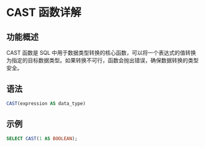 # CAST 函数详解

## 功能概述
CAST 函数是 SQL 中用于数据类型转换的核心函数，可以将一个表达式的值转换为指定的目标数据类型。如果转换不可行，函数会抛出错误，确保数据转换的类型安全。

## 语法

```sql
CAST(expression AS data_type)
```

## 示例

```sql
SELECT CAST(1 AS BOOLEAN);
```
